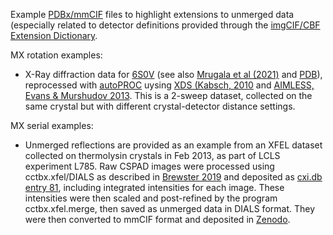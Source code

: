 Example [PDBx/mmCIF](https://mmcif.wwpdb.org/pdbx-mmcif-home-page.html) files to highlight extensions to unmerged data (especially related to detector definitions provided through the [imgCIF/CBF Extension Dictionary](https://github.com/COMCIFS/imgCIF).

MX rotation examples:
- X-Ray diffraction data for [6S0V](6S0V) (see also [Mrugala et al (2021)](http://dx.doi.org/10.1111/febs.15462) and [PDB](http://doi.org/10.2210/pdb6S0V/pdb)), reprocessed with [autoPROC](https://www.globalphasing.com/autoproc/) uysing [XDS (Kabsch, 2010](https://scripts.iucr.org/cgi-bin/paper?dz5179) and [AIMLESS, Evans & Murshudov 2013](https://scripts.iucr.org/cgi-bin/paper?ba5190). This is a 2-sweep dataset, collected on the same crystal but with different crystal-detector distance settings.

MX serial examples:
- Unmerged reflections are provided as an example from an XFEL dataset collected on thermolysin crystals in Feb 2013, as part of LCLS experiment L785.  Raw CSPAD images were processed using cctbx.xfel/DIALS as described in [Brewster 2019](http://scripts.iucr.org/cgi-bin/paper?S2059798318009191) and deposited as [cxi.db entry 81](https://www.cxidb.org/id-81.html), including integrated intensities for each image.  These intensities were then scaled and post-refined by the program cctbx.xfel.merge, then saved as unmerged data in DIALS format.  They were then converted to mmCIF format and deposited in [Zenodo](https://doi.org/10.5281/zenodo.7352800).
